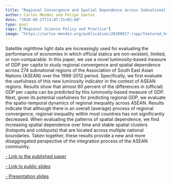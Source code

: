 ```yaml
---
title: "Regional Convergence and Spatial Dependence across Subnational Regions of ASEAN: Evidence from Satellite Nighttime Light Data"
author: Carlos Mendez and Felipe Santos
date: "2020-08-27T13:07:31+02:00"
type: post
tags: ["Regional Science Policy and Practice"]
image: "https://carlos-mendez.org/publication/20200817-rspp/featured_hu4319d5ff4a4e9c05cba253c9f6e69f4d_191491_720x0_resize_q75_lanczos.jpg"
---
```



Satellite nighttime light data are increasingly used for evaluating the performance of economies in which official statics are non-existent, limited, or non-comparable. In this paper, we use a novel luminosity-based measure of GDP per capita to study regional convergence and spatial dependence across 274 subnational regions of the Association of South East Asian Nations (ASEAN) over the 1998-2012 period. Specifically, we first evaluate the usefulness of this new luminosity indicator in the context of ASEAN regions. Results show that almost 60 percent of the differences in (official) GDP per capita can be predicted by this luminosity-based measure of GDP. Next, given its potential usefulness for predicting regional GDP, we evaluate the spatio-temporal dynamics of regional inequality across ASEAN. Results indicate that although there is an overall (average) process of regional convergence, regional inequality within most countries has not significantly decreased. When evaluating the patterns of spatial dependence, we find increasing spatial dependence over time and stable spatial clusters (hotspots and coldspots) that are located across multiple national boundaries. Taken together, these results provide a new and more disaggregated perspective of the integration process of the ASEAN community.





[- Link to the published paper](https://rsaiconnect.onlinelibrary.wiley.com/doi/10.1111/rsp3.12335)


[- Link to public slides](https://www.researchgate.net/publication/346786750_Regional_Convergence_and_Spatial_Dependence_across_Subnational_Regions_in_ASEAN_Evidence_from_Satellite_Nighttime_Light_Data_Motivation?channel=doi&linkId=5fd0ae8ea6fdcc697bef9431&showFulltext=true)


[- Presentation slides](https://project2019l-slides-jsrsai2020.netlify.app/)



